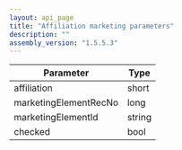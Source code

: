 ```yaml
---
layout: api_page
title: "Affiliation marketing parameters"
description: ""
assembly_version: "1.5.5.3"
---
```



| Parameter | Type |
| --------- | ---- |
| affiliation | short |
| marketingElementRecNo | long |
| marketingElementId | string |
| checked | bool |

